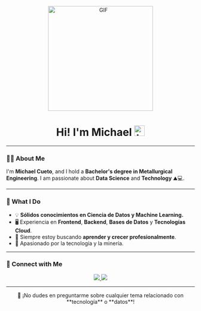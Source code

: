 <p align="center">
  <img alt="GIF" src="https://i.pinimg.com/originals/f9/57/6f/f9576fca9fc8ef79976a1d6327bbe9ae.gif" height="280" />
</p>

<h1 align="center">Hi! I'm Michael <img src="https://user-images.githubusercontent.com/1303154/88677602-1635ba80-d120-11ea-84d8-d263ba5fc3c0.gif" width="28px" alt="hi"></h1>

---

### 👨‍💻 About Me

I'm **Michael Cueto**, and I hold a **Bachelor's degree in Metallurgical Engineering**. I am passionate about **Data Science** and **Technology** ⛰️💻.

---

### 🌱 What I Do  

- 💡 **Sólidos conocimientos en Ciencia de Datos y Machine Learning.**  
- 🖥️ Experiencia en **Frontend**, **Backend**, **Bases de Datos** y **Tecnologías Cloud**.  
- 🚀 Siempre estoy buscando **aprender y crecer profesionalmente**.  
- 🌱 Apasionado por la tecnología y la minería.  

---

### 🤝 Connect with Me  

<p align="center">
  <a href="https://www.linkedin.com/in/navodya-pasqual-11ba801b1/">
    <img src="https://img.shields.io/badge/linkedin-%230077B5.svg?&style=for-the-badge&logo=linkedin&logoColor=white" />
  </a>
  <a href="https://twitter.com/">
    <img src="https://img.shields.io/badge/twitter-%231DA1F2.svg?&style=for-the-badge&logo=twitter&logoColor=white" />
  </a>
</p>

---

<p align="center">
  🚀 ¡No dudes en preguntarme sobre cualquier tema relacionado con **tecnología** o **datos**!
</p>
